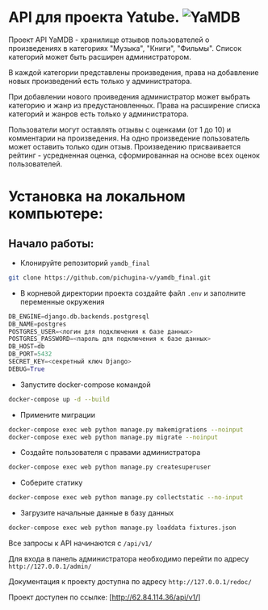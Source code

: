 # API для проекта Yatube. ![YaMDB](https://github.com/pichugina-v/yamdb_final/actions/workflows/main.yml/badge.svg)

Проект API YaMDB - хранилище отзывов пользователей о произведениях в категориях "Музыка", "Книги", "Фильмы". Список категорий может быть расширен администратором. 

В каждой категории представлены произведения, права на добавление новых произведений есть только у администратора. 

При добавлении нового проиведения администратор может выбрать категорию и жанр из предустановленных. Права на расширение списка категорий и жанров есть только у администратора. 

Пользователи могут оставлять отзывы с оценками (от 1 до 10) и комментарии на произведения. На одно произведение пользователь может оставить только один отзыв. Произведению присваивается рейтинг - усредненная оценка, сформированная на основе всех оценок пользователей.

# Установка на локальном компьютере:

## Начало работы:

* Клонируйте репозиторий `yamdb_final`
```bash
git clone https://github.com/pichugina-v/yamdb_final.git
```

* В корневой директории проекта создайте файл `.env` и заполните переменные окружения
```python
DB_ENGINE=django.db.backends.postgresql
DB_NAME=postgres
POSTGRES_USER=<логин для подключения к базе данных>
POSTGRES_PASSWORD=<пароль для подключения к базе данных>
DB_HOST=db
DB_PORT=5432
SECRET_KEY=<секретный ключ Django>
DEBUG=True
```

* Запустите docker-compose командой 
```bash
docker-compose up -d --build
```

* Примените миграции
```bash
docker-compose exec web python manage.py makemigrations --noinput
docker-compose exec web python manage.py migrate --noinput
```

* Создайте пользователя с правами администратора
```bash
docker-compose exec web python manage.py createsuperuser
```

* Соберите статику
```bash
docker-compose exec web python manage.py collectstatic --no-input
```

* Загрузите начальные данные в базу данных
```bash
docker-compose exec web python manage.py loaddata fixtures.json
```

Все запросы к API начинаются с `/api/v1/`

Для входа в панель администратора необходимо перейти по адресу `http://127.0.0.1/admin/`

Документация к проекту доступна по адресу `http://127.0.0.1/redoc/`

Проект доступен по ссылке: [http://62.84.114.36/api/v1/]
